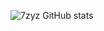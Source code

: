 ![7zyz GitHub stats](https://github-readme-stats.vercel.app/api?username=7zyz&show_icons=true&count_private=true&theme=merko)

